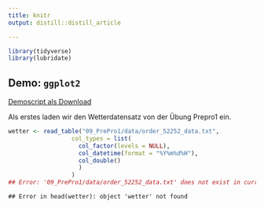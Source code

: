 ```yaml
---
title: knitr
output: distill::distill_article

---
```







```r
library(tidyverse)
library(lubridate)
```

## Demo: `ggplot2`

[Demoscript als Download](11_InfoVis1/RFiles/Demo_ggplot.R)

Als erstes laden wir den Wetterdatensatz von der Übung Prepro1 ein.


```r
wetter <- read_table("09_PrePro1/data/order_52252_data.txt",
                  col_types = list(
                    col_factor(levels = NULL),    
                    col_datetime(format = "%Y%m%d%H"),
                    col_double()
                    )
                  )
## Error: '09_PrePro1/data/order_52252_data.txt' does not exist in current working directory ('/home/nils/temp/Unterrichtsunterlagen_HS20/_infovis1/Demo_ggplot').
```



```
## Error in head(wetter): object 'wetter' not found
```







































